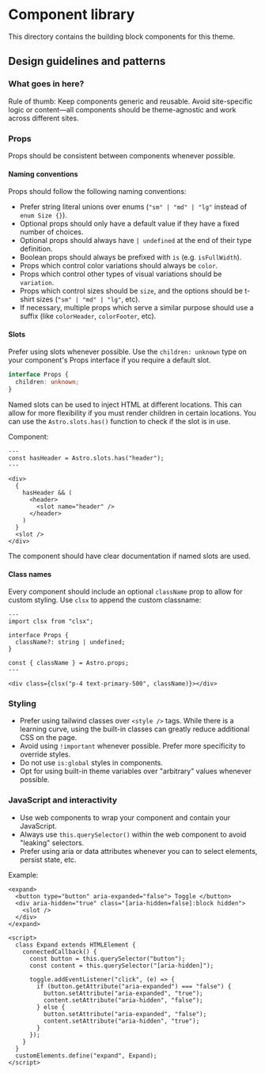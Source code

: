 # Component library

This directory contains the building block components for this theme.

## Design guidelines and patterns

### What goes in here?

Rule of thumb: Keep components generic and reusable. Avoid site-specific logic or content—all components should be theme-agnostic and work across different sites.

### Props

Props should be consistent between components whenever possible.

#### Naming conventions

Props should follow the following naming conventions:

- Prefer string literal unions over enums (`"sm" | "md" | "lg"` instead of `enum Size {}`).
- Optional props should only have a default value if they have a fixed number of choices.
- Optional props should always have `| undefined` at the end of their type definition.
- Boolean props should always be prefixed with `is` (e.g. `isFullWidth`).
- Props which control color variations should always be `color`.
- Props which control other types of visual variations should be `variation`.
- Props which control sizes should be `size`, and the options should be t-shirt sizes (`"sm" | "md" | "lg"`, etc).
- If necessary, multiple props which serve a similar purpose should use a suffix (like `colorHeader`, `colorFooter`, etc).

#### Slots

Prefer using slots whenever possible. Use the `children: unknown` type on your component's Props interface if you require a default slot.

```ts
interface Props {
  children: unknown;
}
```

Named slots can be used to inject HTML at different locations. This can allow for more flexibility if you must render children in certain locations. You can use the `Astro.slots.has()` function to check if the slot is in use.

Component:

```astro
---
const hasHeader = Astro.slots.has("header");
---

<div>
  {
    hasHeader && (
      <header>
        <slot name="header" />
      </header>
    )
  }
  <slot />
</div>
```

The component should have clear documentation if named slots are used.

#### Class names

Every component should include an optional `className` prop to allow for custom styling. Use `clsx` to append the custom classname:

```astro
---
import clsx from "clsx";

interface Props {
  className?: string | undefined;
}

const { className } = Astro.props;
---

<div class={clsx("p-4 text-primary-500", className)}></div>
```

### Styling

- Prefer using tailwind classes over `<style />` tags. While there is a learning curve, using the built-in classes can greatly reduce additional CSS on the page.
- Avoid using `!important` whenever possible. Prefer more specificity to override styles.
- Do not use `is:global` styles in components.
- Opt for using built-in theme variables over "arbitrary" values whenever possible.

### JavaScript and interactivity

- Use web components to wrap your component and contain your JavaScript.
- Always use `this.querySelector()` within the web component to avoid "leaking" selectors.
- Prefer using aria or data attributes whenever you can to select elements, persist state, etc.

Example:

```astro
<expand>
  <button type="button" aria-expanded="false"> Toggle </button>
  <div aria-hidden="true" class="[aria-hidden=false]:block hidden">
    <slot />
  </div>
</expand>

<script>
  class Expand extends HTMLElement {
    connectedCallback() {
      const button = this.querySelector("button");
      const content = this.querySelector("[aria-hidden]");

      toggle.addEventListener("click", (e) => {
        if (button.getAttribute("aria-expanded") === "false") {
          button.setAttribute("aria-expanded", "true");
          content.setAttribute("aria-hidden", "false");
        } else {
          button.setAttribute("aria-expanded", "false");
          content.setAttribute("aria-hidden", "true");
        }
      });
    }
  }
  customElements.define("expand", Expand);
</script>
```
